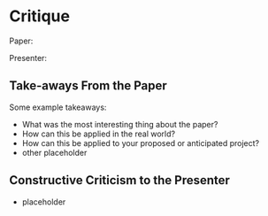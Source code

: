 # Critique
Paper:

Presenter:

## Take-aways From the Paper
Some example takeaways:
* What was the most interesting thing about the paper?
* How can this be applied in the real world?
* How can this be applied to your proposed or anticipated project?
* other placeholder
  
## Constructive Criticism to the Presenter
* placeholder
